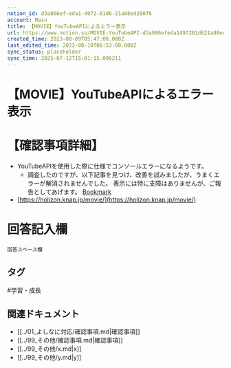 ```yaml
---
notion_id: d3a866ef-eda1-4972-81d6-21a88ed290f6
account: Main
title: 【MOVIE】YouTubeAPIによるエラー表示
url: https://www.notion.so/MOVIE-YouTubeAPI-d3a866efeda1497281d621a88ed290f6
created_time: 2023-08-09T05:47:00.000Z
last_edited_time: 2023-08-10T06:53:00.000Z
sync_status: placeholder
sync_time: 2025-07-12T15:01:15.096211
---
```

# 【MOVIE】YouTubeAPIによるエラー表示

# 【確認事項詳細】
- YouTubeAPIを使用した際に仕様でコンソールエラーになるようです。
  - 調査したのですが、以下記事を見つけ、改善を試みましたが、うまくエラーが解消されませんでした。
表示には特に支障はありませんが、ご報告としてあげます。
  [Bookmark](https://teratail.com/questions/119741)
- [https://holizon.knap.jp/movie/](https://holizon.knap.jp/movie/)
# 回答記入欄
```plain text
回答スペース欄
```

## タグ

#学習・成長 

## 関連ドキュメント

- [[../01_よしなに対応/確認事項.md|確認事項]]
- [[../99_その他/確認事項.md|確認事項]]
- [[../99_その他/x.md|x]]
- [[../99_その他/y.md|y]]
